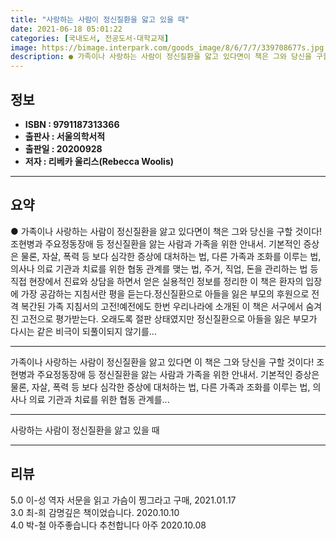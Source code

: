 ```yaml
---
title: "사랑하는 사람이 정신질환을 앓고 있을 때"
date: 2021-06-18 05:01:22
categories: [국내도서, 전공도서-대학교재]
image: https://bimage.interpark.com/goods_image/8/6/7/7/339708677s.jpg
description: ● 가족이나 사랑하는 사람이 정신질환을 앓고 있다면이 책은 그와 당신을 구할 것이다!조현병과 주요정동장애 등 정신질환을 앓는 사람과 가족을 위한 안내서. 기본적인 증상은 물론, 자살, 폭력 등 보다 심각한 증상에 대처하는 법, 다른 가족과 조화를 이루는 법, 의사나 의료 기관과 치료를
---
```


## **정보**

- **ISBN : 9791187313366**
- **출판사 : 서울의학서적**
- **출판일 : 20200928**
- **저자 : 리베카 울리스(Rebecca Woolis)**

------



## **요약**

●  가족이나 사랑하는 사람이 정신질환을 앓고 있다면이 책은 그와 당신을 구할 것이다!조현병과 주요정동장애 등 정신질환을 앓는 사람과 가족을 위한 안내서. 기본적인 증상은 물론, 자살, 폭력 등 보다 심각한 증상에 대처하는 법, 다른 가족과 조화를 이루는 법, 의사나 의료 기관과 치료를 위한 협동 관계를 맺는 법, 주거, 직업, 돈을 관리하는 법 등 직접 현장에서 진료와 상담을 하면서 얻은 실용적인 정보를 정리한 이 책은 환자의 입장에 가장 공감하는 지침서란 평을 듣는다.정신질환으로 아들을 잃은 부모의 후원으로 전격 복간된 가족 지침서의 고전!예전에도 한번 우리나라에 소개된 이 책은 서구에서 숨겨진 고전으로 평가받는다. 오래도록 절판 상태였지만 정신질환으로 아들을 잃은 부모가 다시는 같은 비극이 되풀이되지 않기를...

------

가족이나 사랑하는 사람이 정신질환을 앓고 있다면
이 책은 그와 당신을 구할 것이다!
조현병과 주요정동장애 등 정신질환을 앓는 사람과 가족을 위한 안내서. 
기본적인 증상은 물론, 자살, 폭력 등 보다 심각한 증상에 대처하는 법, 다른 가족과 조화를 이루는 법, 의사나 의료 기관과 치료를 위한 협동 관계를... 

------


사랑하는 사람이 정신질환을 앓고 있을 때 

------


## **리뷰** 

5.0 이-성 역자 서문을 읽고 가슴이 찡그라고 구매,  2021.01.17 <br/>3.0 최-희 감명깊은 책이었습니다. 2020.10.10 <br/>4.0 박-철 아주좋습니다 추천합니다 아주 2020.10.08 <br/>